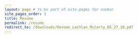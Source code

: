 ```yaml
---
layout: page # to be part of site.pages for navbar
site_pages_order: 1
title: Resume
permalink: /resume
redirect_to: /downloads/Resume_Lachlan_McCarty_05_27_20.pdf
---
```

